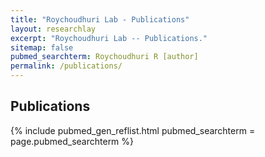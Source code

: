 ```yaml
---
title: "Roychoudhuri Lab - Publications"
layout: researchlay
excerpt: "Roychoudhuri Lab -- Publications."
sitemap: false
pubmed_searchterm: Roychoudhuri R [author]
permalink: /publications/
---
```


## Publications

{% include pubmed_gen_reflist.html pubmed_searchterm = page.pubmed_searchterm %}